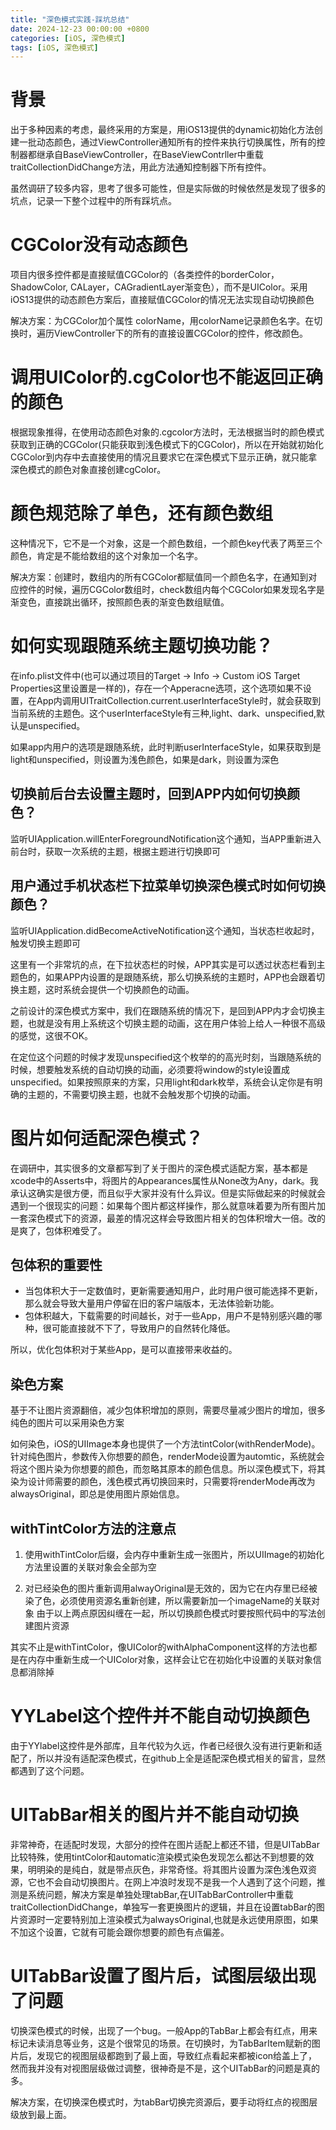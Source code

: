 ```yaml
---
title: "深色模式实践-踩坑总结"
date: 2024-12-23 00:00:00 +0800
categories: [iOS, 深色模式]
tags: [iOS, 深色模式]
---
```


# 背景

出于多种因素的考虑，最终采用的方案是，用iOS13提供的dynamic初始化方法创建一批动态颜色，通过ViewController通知所有的控件来执行切换属性，所有的控制器都继承自BaseViewController，在BaseViewContrller中重载traitCollectionDidChange方法，用此方法通知控制器下所有控件。

虽然调研了较多内容，思考了很多可能性，但是实际做的时候依然是发现了很多的坑点，记录一下整个过程中的所有踩坑点。

# CGColor没有动态颜色

项目内很多控件都是直接赋值CGColor的（各类控件的borderColor，ShadowColor, CALayer，CAGradientLayer渐变色），而不是UIColor。采用iOS13提供的动态颜色方案后，直接赋值CGColor的情况无法实现自动切换颜色

解决方案：为CGColor加个属性 colorName，用colorName记录颜色名字。在切换时，遍历ViewController下的所有的直接设置CGColor的控件，修改颜色。

# 调用UIColor的.cgColor也不能返回正确的颜色

根据现象推得，在使用动态颜色对象的.cgcolor方法时，无法根据当时的颜色模式获取到正确的CGColor(只能获取到浅色模式下的CGColor)，所以在开始就初始化CGColor到内存中去直接使用的情况且要求它在深色模式下显示正确，就只能拿深色模式的颜色对象直接创建cgColor。

# 颜色规范除了单色，还有颜色数组

这种情况下，它不是一个对象，这是一个颜色数组，一个颜色key代表了两至三个颜色，肯定是不能给数组的这个对象加一个名字。

解决方案：创建时，数组内的所有CGColor都赋值同一个颜色名字，在通知到对应控件的时候，遍历CGColor数组时，check数组内每个CGColor如果发现名字是渐变色，直接跳出循环，按照颜色表的渐变色数组赋值。


# 如何实现跟随系统主题切换功能？

在info.plist文件中(也可以通过项目的Target -> Info -> Custom iOS Target Properties这里设置是一样的)，存在一个Apperacne选项，这个选项如果不设置，在App内调用UITraitCollection.current.userInterfaceStyle时，就会获取到当前系统的主题色。这个userInterfaceStyle有三种,light、dark、unspecified,默认是unspecified。

如果app内用户的选项是跟随系统，此时判断userInterfaceStyle，如果获取到是light和unspecified，则设置为浅色颜色，如果是dark，则设置为深色

## 切换前后台去设置主题时，回到APP内如何切换颜色？

监听UIApplication.willEnterForegroundNotification这个通知，当APP重新进入前台时，获取一次系统的主题，根据主题进行切换即可

## 用户通过手机状态栏下拉菜单切换深色模式时如何切换颜色？

监听UIApplication.didBecomeActiveNotification这个通知，当状态栏收起时，触发切换主题即可

这里有一个非常坑的点，在下拉状态栏的时候，APP其实是可以透过状态栏看到主题色的，如果APP内设置的是跟随系统，那么切换系统的主题时，APP也会跟着切换主题，这时系统会提供一个切换颜色的动画。

之前设计的深色模式方案中，我们在跟随系统的情况下，是回到APP内才会切换主题，也就是没有用上系统这个切换主题的动画，这在用户体验上给人一种很不高级的感觉，这很不OK。

在定位这个问题的时候才发现unspecified这个枚举的的高光时刻，当跟随系统的时候，想要触发系统的自动切换的动画，必须要将window的style设置成unspecified。如果按照原来的方案，只用light和dark枚举，系统会认定你是有明确的主题的，不需要切换主题，也就不会触发那个切换的动画。

# 图片如何适配深色模式？

在调研中，其实很多的文章都写到了关于图片的深色模式适配方案，基本都是xcode中的Asserts中，将图片的Appearances属性从None改为Any，dark。我承认这确实是很方便，而且似乎大家并没有什么异议。但是实际做起来的时候就会遇到一个很现实的问题：如果每个图片都这样操作，那么就意味着要为所有图片加一套深色模式下的资源，最差的情况这样会导致图片相关的包体积增大一倍。改的是爽了，包体积难受了。

## 包体积的重要性

- 当包体积大于一定数值时，更新需要通知用户，此时用户很可能选择不更新，那么就会导致大量用户停留在旧的客户端版本，无法体验新功能。
- 包体积越大，下载需要的时间越长，对于一些App，用户不是特别感兴趣的哪种，很可能直接就不下了，导致用户的自然转化降低。

所以，优化包体积对于某些App，是可以直接带来收益的。

## 染色方案

基于不让图片资源翻倍，减少包体积增加的原则，需要尽量减少图片的增加，很多纯色的图片可以采用染色方案

如何染色，iOS的UIImage本身也提供了一个方法tintColor(withRenderMode)。针对纯色图片，参数传入你想要的颜色，renderMode设置为automtic，系统就会将这个图片染为你想要的颜色，而忽略其原本的颜色信息。所以深色模式下，将其染为设计师需要的颜色，浅色模式再切换回来时，只需要将renderMode再改为alwaysOriginal，即总是使用图片原始信息。

## withTintColor方法的注意点

1. 使用withTintColor后缀，会内存中重新生成一张图片，所以UIImage的初始化方法里设置的关联对象会全部为空
   
2. 对已经染色的图片重新调用alwayOriginal是无效的，因为它在内存里已经被染了色，必须使用资源名重新创建，所以需要新加一个imageName的关联对象
由于以上两点原因纠缠在一起，所以切换颜色模式时要按照代码中的写法创建图片资源

其实不止是withTintColor，像UIColor的withAlphaComponent这样的方法也都是在内存中重新生成一个UIColor对象，这样会让它在初始化中设置的关联对象信息都消除掉

# YYLabel这个控件并不能自动切换颜色

由于YYlabel这控件是外部库，且年代较为久远，作者已经很久没有进行更新和适配了，所以并没有适配深色模式，在github上全是适配深色模式相关的留言，显然都遇到了这个问题。

# UITabBar相关的图片并不能自动切换

非常神奇，在适配时发现，大部分的控件在图片适配上都还不错，但是UITabBar比较特殊，使用tintColor和automatic渲染模式染色发现怎么都达不到想要的效果，明明染的是纯白，就是带点灰色，非常奇怪。将其图片设置为深色浅色双资源，它也不会自动切换图片。在网上冲浪时发现不是我一个人遇到了这个问题，推测是系统问题，解决方案是单独处理tabBar,在UITabBarController中重载traitCollectionDidChange，单独写一套更换图片的逻辑，并且在设置tabBar的图片资源时一定要特别加上渲染模式为alwaysOriginal,也就是永远使用原图，如果不加这个设置，它就有可能会跟你想要的颜色有点偏差。

# UITabBar设置了图片后，试图层级出现了问题

切换深色模式的时候，出现了一个bug。一般App的TabBar上都会有红点，用来标记未读消息等业务，这是个很常见的场景。在切换时，为TabBarItem赋新的图片后，发现它的视图层级都跑到了最上面，导致红点看起来都被icon给盖上了，然而我并没有对视图层级做过调整，很神奇是不是，这个UITabBar的问题是真的多。

解决方案，在切换深色模式时，为tabBar切换完资源后，要手动将红点的视图层级放到最上面。